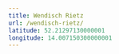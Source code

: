 ```yaml
---
title: Wendisch Rietz
url: /wendisch-rietz/
latitude: 52.21297130000001
longitude: 14.007150300000001
---
```

